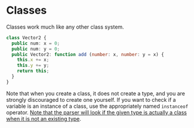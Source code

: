 # Classes
Classes work much like any other class system.
```ts
class Vector2 {
  public num: x = 0;
  public num: y = 0;
  public Vector2: function add (number: x, number: y = x) {
    this.x += x;
    this.y += y;
    return this;
  }
}
```
Note that when you create a class, it does not create a type, and you are strongly discouraged to create one yourself. If you want to check if a variable is an instance of a class, use the appropriately named `instanceof` operator. [Note that the parser will look if the given type is actually a class when it is not an existing type](./Types.md#declaring-custom-types).